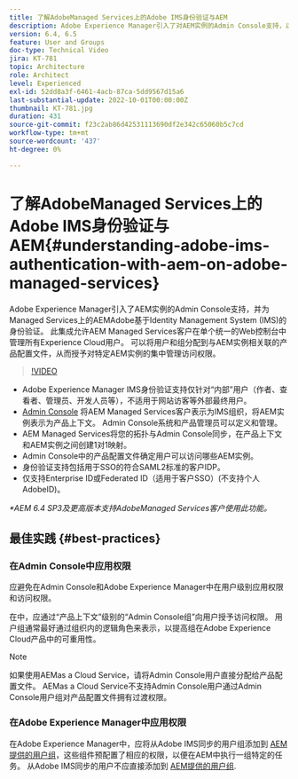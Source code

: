 ```yaml
---
title: 了解AdobeManaged Services上的Adobe IMS身份验证与AEM
description: Adobe Experience Manager引入了对AEM实例的Admin Console支持，以及在Managed Services上对AEM的基于Adobe IMS (Identity Management System)的身份验证。   此集成允许AEM Managed Services客户在单个统一的Web控制台中管理所有Experience Cloud用户。 可以将用户和组分配到与AEM实例相关联的产品配置文件，从而授予对特定AEM实例的集中管理访问权限。
version: 6.4, 6.5
feature: User and Groups
doc-type: Technical Video
jira: KT-781
topic: Architecture
role: Architect
level: Experienced
exl-id: 52dd8a3f-6461-4acb-87ca-5dd9567d15a6
last-substantial-update: 2022-10-01T00:00:00Z
thumbnail: KT-781.jpg
duration: 431
source-git-commit: f23c2ab86d42531113690df2e342c65060b5c7cd
workflow-type: tm+mt
source-wordcount: '437'
ht-degree: 0%

---
```


# 了解AdobeManaged Services上的Adobe IMS身份验证与AEM{#understanding-adobe-ims-authentication-with-aem-on-adobe-managed-services}

Adobe Experience Manager引入了AEM实例的Admin Console支持，并为Managed Services上的AEMAdobe基于Identity Management System (IMS)的身份验证。   此集成允许AEM Managed Services客户在单个统一的Web控制台中管理所有Experience Cloud用户。 可以将用户和组分配到与AEM实例相关联的产品配置文件，从而授予对特定AEM实例的集中管理访问权限。

>[!VIDEO](https://video.tv.adobe.com/v/26170?quality=12&learn=on)

* Adobe Experience Manager IMS身份验证支持仅针对“内部”用户（作者、查看者、管理员、开发人员等），不适用于网站访客等外部最终用户。
* [Admin Console](https://adminconsole.adobe.com/) 将AEM Managed Services客户表示为IMS组织，将AEM实例表示为产品上下文。 Admin Console系统和产品管理员可以定义和管理。
* AEM Managed Services将您的拓扑与Admin Console同步，在产品上下文和AEM实例之间创建1对1映射。
* Admin Console中的产品配置文件确定用户可以访问哪些AEM实例。
* 身份验证支持包括用于SSO的符合SAML2标准的客户IDP。
* 仅支持Enterprise ID或Federated ID（适用于客户SSO）(不支持个人AdobeID)。

*&#42;AEM 6.4 SP3及更高版本支持AdobeManaged Services客户使用此功能。*

## 最佳实践 {#best-practices}

### 在Admin Console中应用权限

应避免在Admin Console和Adobe Experience Manager中在用户级别应用权限和访问权限。

在中，应通过“产品上下文”级别的“Admin Console组”向用户授予访问权限。 用户组通常最好通过组织内的逻辑角色来表示，以提高组在Adobe Experience Cloud产品中的可重用性。

>[!NOTE]
>
> 如果使用AEMas a Cloud Service，请将Admin Console用户直接分配给产品配置文件。 AEMas a Cloud Service不支持Admin Console用户通过Admin Console用户组对产品配置文件拥有过渡权限。

### 在Adobe Experience Manager中应用权限

在Adobe Experience Manager中，应将从Adobe IMS同步的用户组添加到 [AEM提供的用户组](https://experienceleague.adobe.com/docs/experience-manager-65/administering/security/security.html)，这些组件预配置了相应的权限，以便在AEM中执行一组特定的任务。 从Adobe IMS同步的用户不应直接添加到 [AEM提供的用户组](https://experienceleague.adobe.com/docs/experience-manager-65/administering/security/security.html).
